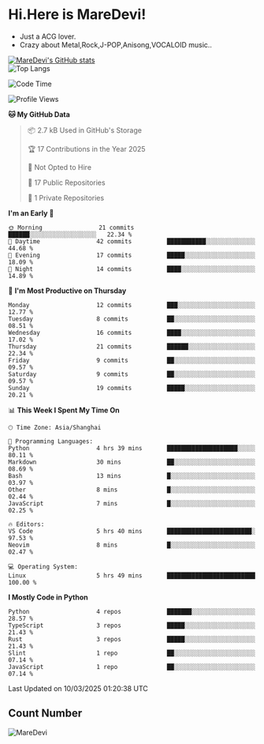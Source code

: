 # Hi.Here is MareDevi!

- Just a ACG lover.
- Crazy about Metal,Rock,J-POP,Anisong,VOCALOID music..

[![MareDevi's GitHub stats](https://github-readme-stats.vercel.app/api?username=MareDevi&show_icons=true&theme=algolia)](https://github.com/anuraghazra/github-readme-stats)  
![Top Langs](https://github-readme-stats.vercel.app/api/top-langs/?username=MareDevi&layout=compact&theme=algolia)

<!--START_SECTION:waka-->
![Code Time](http://img.shields.io/badge/Code%20Time-73%20hrs%2029%20mins-blue)

![Profile Views](http://img.shields.io/badge/Profile%20Views-3-blue)

**🐱 My GitHub Data** 

> 📦 2.7 kB Used in GitHub's Storage 
 > 
> 🏆 17 Contributions in the Year 2025
 > 
> 🚫 Not Opted to Hire
 > 
> 📜 17 Public Repositories 
 > 
> 🔑 1 Private Repositories 
 > 
**I'm an Early 🐤** 

```text
🌞 Morning                21 commits          ██████░░░░░░░░░░░░░░░░░░░   22.34 % 
🌆 Daytime                42 commits          ███████████░░░░░░░░░░░░░░   44.68 % 
🌃 Evening                17 commits          █████░░░░░░░░░░░░░░░░░░░░   18.09 % 
🌙 Night                  14 commits          ████░░░░░░░░░░░░░░░░░░░░░   14.89 % 
```
📅 **I'm Most Productive on Thursday** 

```text
Monday                   12 commits          ███░░░░░░░░░░░░░░░░░░░░░░   12.77 % 
Tuesday                  8 commits           ██░░░░░░░░░░░░░░░░░░░░░░░   08.51 % 
Wednesday                16 commits          ████░░░░░░░░░░░░░░░░░░░░░   17.02 % 
Thursday                 21 commits          ██████░░░░░░░░░░░░░░░░░░░   22.34 % 
Friday                   9 commits           ██░░░░░░░░░░░░░░░░░░░░░░░   09.57 % 
Saturday                 9 commits           ██░░░░░░░░░░░░░░░░░░░░░░░   09.57 % 
Sunday                   19 commits          █████░░░░░░░░░░░░░░░░░░░░   20.21 % 
```


📊 **This Week I Spent My Time On** 

```text
🕑︎ Time Zone: Asia/Shanghai

💬 Programming Languages: 
Python                   4 hrs 39 mins       ████████████████████░░░░░   80.11 % 
Markdown                 30 mins             ██░░░░░░░░░░░░░░░░░░░░░░░   08.69 % 
Bash                     13 mins             █░░░░░░░░░░░░░░░░░░░░░░░░   03.97 % 
Other                    8 mins              █░░░░░░░░░░░░░░░░░░░░░░░░   02.44 % 
JavaScript               7 mins              █░░░░░░░░░░░░░░░░░░░░░░░░   02.25 % 

🔥 Editors: 
VS Code                  5 hrs 40 mins       ████████████████████████░   97.53 % 
Neovim                   8 mins              █░░░░░░░░░░░░░░░░░░░░░░░░   02.47 % 

💻 Operating System: 
Linux                    5 hrs 49 mins       █████████████████████████   100.00 % 
```

**I Mostly Code in Python** 

```text
Python                   4 repos             ███████░░░░░░░░░░░░░░░░░░   28.57 % 
TypeScript               3 repos             █████░░░░░░░░░░░░░░░░░░░░   21.43 % 
Rust                     3 repos             █████░░░░░░░░░░░░░░░░░░░░   21.43 % 
Slint                    1 repo              ██░░░░░░░░░░░░░░░░░░░░░░░   07.14 % 
JavaScript               1 repo              ██░░░░░░░░░░░░░░░░░░░░░░░   07.14 % 
```




 Last Updated on 10/03/2025 01:20:38 UTC
<!--END_SECTION:waka-->

## Count Number
![MareDevi](https://count.getloli.com/get/@maredevi?theme=moebooru-h)  

<!---
MareDevi/MareDevi is a ✨ special ✨ repository because its `README.md` (this file) appears on your GitHub profile.
You can click the Preview link to take a look at your changes.
--->
